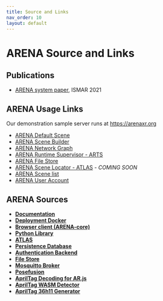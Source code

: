 ```yaml
---
title: Source and Links
nav_order: 10
layout: default
---
```


# ARENA Source and Links

## Publications

- [ARENA system paper](https://users.ece.cmu.edu/~agr/resources/publications/ARENA_ISMAR_21.pdf), ISMAR 2021

## ARENA Usage Links

Our demonstration sample server runs at https://arenaxr.org

- [ARENA Default Scene](https://arenaxr.org/public/lobby)
- [ARENA Scene Builder](https://arenaxr.org/build/)
- [ARENA Network Graph](https://arenaxr.org/network/)
- [ARENA Runtime Supervisor - ARTS](https://arenaxr.org/programs/)
- [ARENA File Store](https://arenaxr.org/files/)
- [ARENA Scene Locator - ATLAS]()<em> - COMING SOON</em><!--https://atlas.conix.io -->
- [ARENA Scene list](https://arenaxr.org/scenes)
- [ARENA User Account](https://arenaxr.org/user/profile)

## ARENA Sources

- [**Documentation**](https://github.com/arenaxr/arena-docs)
- [**Deployment Docker**](https://github.com/arenaxr/arena-services-docker)
- [**Browser client (ARENA-core)**](https://github.com/arenaxr/arena-web-core)
- [**Python Library**](https://github.com/arenaxr/arena-py)
- [**ATLAS**](https://github.com/arenaxr/ATLAS)
- [**Persistence Database**](https://github.com/arenaxr/arena-persist)
- [**Authentication Backend**](https://github.com/arenaxr/arena-account)
- [**File Store**](https://github.com/arenaxr/arena-store)
- [**Mosquitto Broker**](https://github.com/SilverLineFramework/mosquitto-broker)
- [**Posefusion**](https://github.com/conix-center/posefusion)
- [**AprilTag Decoding for AR.js**](https://github.com/conix-center/AR.js/blob/master/README.md#apriltag-detection)
- [**AprilTag WASM Detector**](https://github.com/arenaxr/apriltag-js-standalone)
- [**AprilTag 36h11 Generator**](https://github.com/arenaxr/apriltag-gen)
